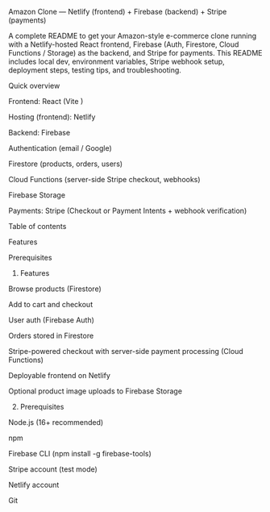 Amazon Clone — Netlify (frontend) + Firebase (backend) + Stripe (payments)

A complete README to get your Amazon-style e-commerce clone running with a Netlify-hosted React frontend, Firebase (Auth, Firestore, Cloud Functions / Storage) as the backend, and Stripe for payments. This README includes local dev, environment variables, Stripe webhook setup, deployment steps, testing tips, and troubleshooting.

Quick overview

Frontend: React (Vite )

Hosting (frontend): Netlify

Backend: Firebase

Authentication (email / Google)

Firestore (products, orders, users)

Cloud Functions (server-side Stripe checkout, webhooks)

Firebase Storage 

Payments: Stripe (Checkout or Payment Intents + webhook verification)

Table of contents

Features

Prerequisites



1. Features

Browse products (Firestore)

Add to cart and checkout

User auth (Firebase Auth)

Orders stored in Firestore

Stripe-powered checkout with server-side payment processing (Cloud Functions)

Deployable frontend on Netlify

Optional product image uploads to Firebase Storage

2. Prerequisites

Node.js (16+ recommended)

npm 

Firebase CLI (npm install -g firebase-tools)

Stripe account (test mode)

Netlify account

Git
